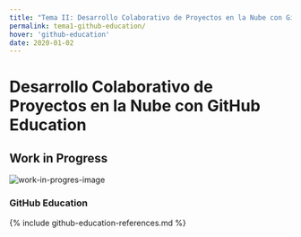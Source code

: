 ```yaml
---
title: "Tema II: Desarrollo Colaborativo de Proyectos en la Nube con GitHub Education"
permalink: tema1-github-education/
hover: 'github-education'
date: 2020-01-02
---
```

# Desarrollo Colaborativo de Proyectos en la Nube con GitHub Education

## Work in Progress

![work-in-progres-image]({{site.baseurl}}/assets/images/work-in-progress.jpg)

### GitHub Education

{% include github-education-references.md %}